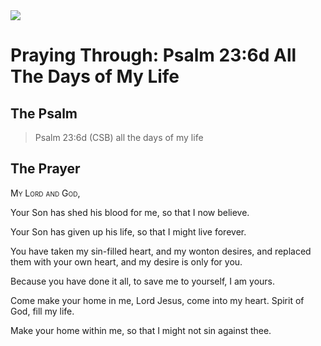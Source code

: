 <img class="intro-right" src="/images/art-paris-psalter.jpg">

# Praying Through: Psalm 23:6d All The Days of My Life

## The Psalm

>Psalm 23:6d (CSB)   all the days of my life

## The Prayer

<div style="font-variant: small-caps;">My Lord and God,</div>


Your Son has shed his blood for me,
  so that I now believe.

Your Son has given up his life,
  so that I might live forever.

You have taken my sin-filled heart,
  and my wonton desires,
  and replaced them with your own heart,
  and my desire is only for you.

Because you have done it all,
  to save me to yourself,
  I am yours.

Come make your home in me,
  Lord Jesus, come into my heart.
  Spirit of God, fill my life.

Make your home within me,
  so that I might not sin against thee.
